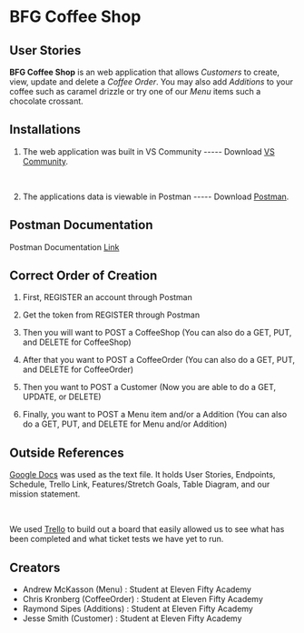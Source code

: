 # **BFG Coffee Shop**

## **User Stories**

**BFG Coffee Shop** is an web application that allows *Customers* to create, view, update and delete a *Coffee Order*. You may also add *Additions* to your coffee such as caramel drizzle or try one of our *Menu* items such a chocolate crossant.

</hr>

## Installations

1. The web application was built in VS Community ----- Download [VS Community](https://visualstudio.microsoft.com/downloads/).

<br>

2. The applications data is viewable in Postman ----- Download [Postman](https://www.postman.com/downloads/).

</hr>

## Postman Documentation

Postman Documentation [Link](https://www.postman.com/gold-capsule-51454/workspace/blue-badge/documentation/15917899-865c4492-3846-4e2c-a37e-417366622367)

## Correct Order of Creation

1. First, REGISTER an account through Postman

2. Get the token from REGISTER through Postman

3. Then you will want to POST a CoffeeShop (You can also do a GET, PUT, and DELETE for CoffeeShop)

4. After that you want to POST a CoffeeOrder (You can also do a GET, PUT, and DELETE for CoffeeOrder)

5. Then you want to POST a Customer 
    (Now you are able to do a GET, UPDATE, or DELETE)

6. Finally, you want to POST a Menu item and/or a Addition (You can also do a GET, PUT, and DELETE for Menu and/or Addition)

## Outside References

[Google Docs](https://docs.google.com/document/d/1zd6_9nPKxIj2FIwlBIFNSpW2YPq6NFcbMPGbyKLjOoo/edit) was used as the text file.  It holds User Stories, Endpoints, Schedule, Trello Link, Features/Stretch Goals, Table Diagram, and our mission statement.

<br>

We used [Trello](https://trello.com/b/wPF8uvyh/bfg-coffee-final-project) to build out a board that easily allowed us to see what has been completed and what ticket tests we have yet to run.

</hr>

## Creators

* Andrew McKasson (Menu) : Student at Eleven Fifty Academy
* Chris Kronberg (CoffeeOrder) : Student at Eleven Fifty Academy
* Raymond Sipes (Additions) : Student at Eleven Fifty Academy
* Jesse Smith (Customer) : Student at Eleven Fifty Academy
